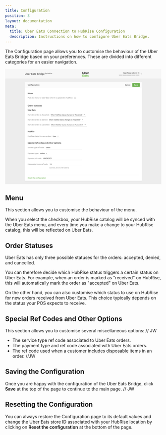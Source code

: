 ```yaml
---
title: Configuration
position: 3
layout: documentation
meta:
  title: Uber Eats Connection to HubRise Configuration
  description: Instructions on how to configure Uber Eats Bridge.
---
```


The Configuration page allows you to customise the behaviour of the Uber Eats Bridge based on your preferences.
These are divided into different categories for an easier navigation.

![Uber Eats Bridge configuration page](../images/002-en-configuration-page.png)

## Menu

This section allows you to customise the behaviour of the menu.

When you select the checkbox, your HubRise catalog will be synced with the Uber Eats menu, and every time you make a change to your HubRise catalog, this will be reflected on Uber Eats.

## Order Statuses

Uber Eats has only three possible statuses for the orders: accepted, denied, and cancelled.

You can therefore decide which HubRise status triggers a certain status on Uber Eats. For example, when an order is marked as "received" on HubRise, this will automatically mark the order as "accepted" on Uber Eats.

On the other hand, you can also customise which status to use on HubRise for new orders received from Uber Eats. This choice typically depends on the status your POS expects to receive.

## Special Ref Codes and Other Options

This section allows you to customise several miscellaneous options: // JW

- The service type ref code associated to Uber Eats orders.
- The payment type and ref code associated with Uber Eats orders.
- The ref code used when a customer includes disposable items in an order. //JW

## Saving the Configuration

Once you are happy with the configuration of the Uber Eats Bridge, click **Save** at the top of the page to continue to the main page. // JW

## Resetting the Configuration

You can always restore the Configuration page to its default values and change the Uber Eats store ID associated with your HubRise location by clicking on **Reset the configuration** at the bottom of the page.
